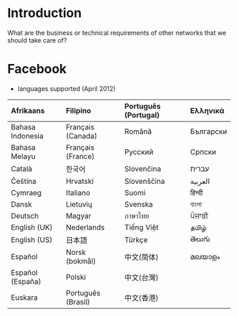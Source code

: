 # Introduction #

What are the business or technical requirements of other networks that we should take care of?


# Facebook #

  * languages supported (April 2012)

| Afrikaans | Filipino | Português (Portugal) | Ελληνικά |
|:----------|:---------|:----------------------|:-----------------|
| Bahasa Indonesia | Français (Canada) | Română              | Български |
| Bahasa Melayu | Français (France) | Русский        | Српски     |
| Català   | 한국어 | Slovenčina           | ‏עברית‏ |
| Čeština | Hrvatski | Slovenščina         | ‏العربية‏ |
| Cymraeg   | Italiano | Suomi                 | हिन्दी |
| Dansk     | Lietuvių | Svenska               | বাংলা  |
| Deutsch   | Magyar   | ภาษาไทย | ਪੰਜਾਬੀ |
| English (UK) | Nederlands | Tiếng Việt        | தமிழ்  |
| English (US) | 日本語 | Türkçe              | తెలుగు |
| Español  | Norsk (bokmål) | 中文(简体)        | മലയാളം |
| Español (España) | Polski   | 中文(台灣)        |                  |
| Euskara   | Português (Brasil) | 中文(香港)        |                  |